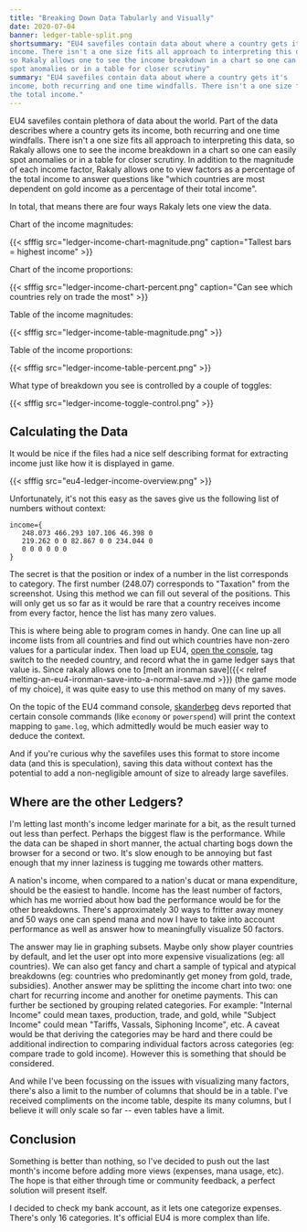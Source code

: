 ```yaml
---
title: "Breaking Down Data Tabularly and Visually"
date: 2020-07-04
banner: ledger-table-split.png
shortsummary: "EU4 savefiles contain data about where a country gets it's
income. There isn't a one size fits all approach to interpreting this data,
so Rakaly allows one to see the income breakdown in a chart so one can easily
spot anomalies or in a table for closer scrutiny"
summary: "EU4 savefiles contain data about where a country gets it's
income, both recurring and one time windfalls. There isn't a one size fits all approach to interpreting this data, so Rakaly allows one to see the income breakdown in a chart so one can easily spot anomalies or in a table for closer scrutiny. In addition to the magnitude of each income factor, Rakaly allows one to view factors as a percentage of
the total income."
---
```


EU4 savefiles contain plethora of data about the world. Part of the data
describes where a country gets its income, both recurring and one time
windfalls. There isn't a one size fits all approach to interpreting this data,
so Rakaly allows one to see the income breakdown in a chart so one can easily
spot anomalies or in a table for closer scrutiny. In addition to the magnitude
of each income factor, Rakaly allows one to view factors as a percentage of
the total income to answer questions like "which countries are most dependent
on gold income as a percentage of their total income".

In total, that means there are four ways Rakaly lets one view the data.

Chart of the income magnitudes:

{{< sfffig src="ledger-income-chart-magnitude.png" caption="Tallest bars = highest income" >}}

Chart of the income proportions:

{{< sfffig src="ledger-income-chart-percent.png" caption="Can see which countries rely on trade the most" >}}

Table of the income magnitudes:

{{< sfffig src="ledger-income-table-magnitude.png" >}}

Table of the income proportions:

{{< sfffig src="ledger-income-table-percent.png" >}}

What type of breakdown you see is controlled by a couple of toggles:

{{< sfffig src="ledger-income-toggle-control.png" >}}

## Calculating the Data

It would be nice if the files had a nice self describing format for extracting
income just like how it is displayed in game.

{{< sfffig src="eu4-ledger-income-overview.png" >}}

Unfortunately, it's not this easy as the saves give us the following list of
numbers without context:

```
income={
   248.073 466.293 107.106 46.398 0
   219.262 0 0 82.867 0 0 234.044 0
   0 0 0 0 0 0
}
```

The secret is that the position or index of a number in the list corresponds
to category. The first number (248.07) corresponds to "Taxation" from the
screenshot. Using this method we can fill out several of the positions. This
will only get us so far as it would be rare that a country receives income from
every factor, hence the list has many zero values. 

This is where being able to program comes in handy. One can line up all
income lists from all countries and find out which countries have non-zero
values for a particular index. Then load up EU4, [open the console](https://eu4.paradoxwikis.com/Console_commands), tag switch to the needed
country, and record what the in game ledger says that value is. Since rakaly
allows one to [melt an ironman save]({{< relref melting-an-eu4-ironman-save-into-a-normal-save.md >}}) (the game mode of my choice), it was quite easy to use this method on many of my saves.

On the topic of the EU4 command console, [skanderbeg](https://skanderbeg.pm/)
devs reported that certain console commands (like `economy` or `powerspend`)
will print the context mapping to `game.log`, which admittedly would be much
easier way to deduce the context.

And if you're curious why the savefiles uses this format to store income data
(and this is speculation), saving this data without context has the potential
to add a non-negligible amount of size to already large savefiles.

## Where are the other Ledgers?

I'm letting last month's income ledger marinate for a bit, as the result
turned out less than perfect. Perhaps the biggest flaw is the performance.
While the data can be shaped in short manner, the actual charting bogs down
the browser for a second or two. It's slow enough to be annoying but fast
enough that my inner laziness is tugging me towards other matters.

A nation's income, when compared to a nation's ducat or mana expenditure, 
should be the easiest to handle. Income has the least number of factors, which has
me worried about how bad the performance would be for the other breakdowns.
There's approximately 30 ways to fritter away money and 50 ways one can spend mana and now I have to take into account performance as well as answer how to meaningfully visualize 50 factors. 

The answer may lie in graphing subsets. Maybe only show player countries by
default, and let the user opt into more expensive visualizations (eg: all countries). We can also get fancy and chart a sample of typical and atypical breakdowns (eg: countries who predominantly get money from gold, trade, subsidies). Another answer may be splitting the income chart into two: one chart for recurring income and another for onetime payments. This can further be sectioned by grouping related categories. For example: "Internal Income" could mean taxes, production, trade, and gold, while "Subject Income" could mean "Tariffs, Vassals, Siphoning Income", etc. A caveat would be that deriving the categories may be hard and there could be additional indirection to comparing individual factors across categories (eg: compare trade to gold income). However this is something that should be considered.

And while I've been focussing on the issues with visualizing many factors,
there's also a limit to the number of columns that should be in a table. I've
received compliments on the income table, despite its many columns, but I
believe it will only scale so far -- even tables have a limit.

## Conclusion

Something is better than nothing, so I've decided to push out the last month's
income before adding more views (expenses, mana usage, etc). The hope is that
either through time or community feedback, a perfect solution will present
itself.

I decided to check my bank account, as it lets one categorize expenses.
There's only 16 categories. It's official EU4 is more complex than life.
